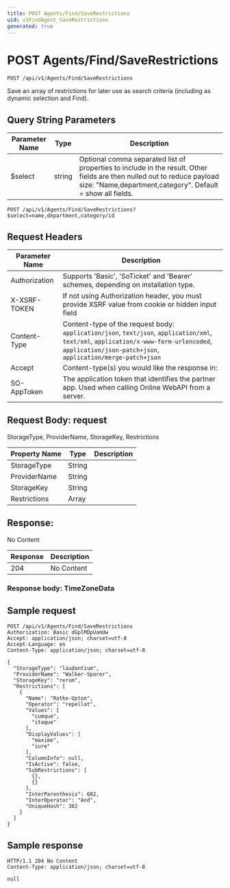 ```yaml
---
title: POST Agents/Find/SaveRestrictions
uid: v1FindAgent_SaveRestrictions
generated: true
---
```


# POST Agents/Find/SaveRestrictions

```http
POST /api/v1/Agents/Find/SaveRestrictions
```

Save an array of restrictions for later use as search criteria (including as dynamic selection and Find).







## Query String Parameters

| Parameter Name | Type |  Description |
|----------------|------|--------------|
| $select | string |  Optional comma separated list of properties to include in the result. Other fields are then nulled out to reduce payload size: "Name,department,category". Default = show all fields. |

```http
POST /api/v1/Agents/Find/SaveRestrictions?$select=name,department,category/id
```


## Request Headers

| Parameter Name | Description |
|----------------|-------------|
| Authorization  | Supports 'Basic', 'SoTicket' and 'Bearer' schemes, depending on installation type. |
| X-XSRF-TOKEN   | If not using Authorization header, you must provide XSRF value from cookie or hidden input field |
| Content-Type | Content-type of the request body: `application/json`, `text/json`, `application/xml`, `text/xml`, `application/x-www-form-urlencoded`, `application/json-patch+json`, `application/merge-patch+json` |
| Accept         | Content-type(s) you would like the response in:  |
| SO-AppToken | The application token that identifies the partner app. Used when calling Online WebAPI from a server. |

## Request Body: request 

StorageType, ProviderName, StorageKey, Restrictions 

| Property Name | Type |  Description |
|----------------|------|--------------|
| StorageType | String |  |
| ProviderName | String |  |
| StorageKey | String |  |
| Restrictions | Array |  |

## Response:

No Content

| Response | Description |
|----------------|-------------|
| 204 | No Content |

### Response body: TimeZoneData


## Sample request

```http!
POST /api/v1/Agents/Find/SaveRestrictions
Authorization: Basic dGplMDpUamUw
Accept: application/json; charset=utf-8
Accept-Language: en
Content-Type: application/json; charset=utf-8

{
  "StorageType": "laudantium",
  "ProviderName": "Walker-Sporer",
  "StorageKey": "rerum",
  "Restrictions": [
    {
      "Name": "Ratke-Upton",
      "Operator": "repellat",
      "Values": [
        "cumque",
        "itaque"
      ],
      "DisplayValues": [
        "maxime",
        "iure"
      ],
      "ColumnInfo": null,
      "IsActive": false,
      "SubRestrictions": [
        {},
        {}
      ],
      "InterParenthesis": 682,
      "InterOperator": "And",
      "UniqueHash": 362
    }
  ]
}
```

## Sample response

```http_
HTTP/1.1 204 No Content
Content-Type: application/json; charset=utf-8

null
```